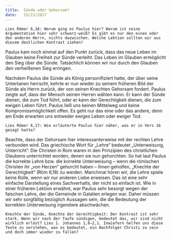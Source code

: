 ```yaml
---
title:  Sünde oder Gehorsam?
date:   15/11/2017
---
```


`Lies Römer 6,16: Worum ging es Paulus hier? Warum ist seine Argumentation hier sehr schwarz-weiß? Es gibt es nur den einen oder den anderen Herrn, nichts dazwischen. Welche Lektion sollten wir aus diesem deutlichen Kontrast ziehen?`

Paulus kam noch einmal auf den Punkt zurück, dass das neue Leben im Glauben keine Freiheit zur Sünde verleiht. Das Leben im Glauben ermöglicht den Sieg über die Sünde. Tatsächlich können wir nur durch den Glauben den verheißenen Sieg erringen.

Nachdem Paulus die Sünde als König personifiziert hatte, der über seine Untertanen herrscht, kehrte er nun wieder zu seinem früheren Bild der Sünde als Herrn zurück, der von seinen Knechten Gehorsam fordert. Paulus zeigte auf, dass der Mensch seinen Herren wählen kann. Er kann der Sünde dienen, die zum Tod führt, oder er kann der Gerechtigkeit dienen, die zum ewigen Leben führt. Paulus ließ uns keinen Mittelweg und keine Kompromissmöglichkeit offen. Es geht nur das eine oder das andere, denn am Ende erwarten uns entweder ewiges Leben oder ewiger Tod.

`Lies Römer 6,17: Wie erläuterte Paulus hier näher, was er in Vers 16 gesagt hatte?`

Beachte, dass der Gehorsam hier interessanterweise mit der rechten Lehre verbunden wird. Das griechische Wort für „Lehre“ bedeutet „Unterweisung, Unterricht“. Die Christen in Rom waren in den Prinzipien des christlichen Glaubens unterrichtet worden, denen sie nun gehorchten. So hat laut Paulus die korrekte Lehre bzw. die korrekte Unterweisung – wenn die römischen Christen ihr „von Herzen“ gehorcht haben – ihnen geholfen, „Knechte der Gerechtigkeit“ (Röm 6,18) zu werden. Manchmal hören wir, die Lehre spiele keine Rolle, wenn wir nur anderen Liebe erweisen. Das ist eine sehr einfache Darstellung eines Sachverhalts, der nicht so einfach ist. Wie in einer früheren Lektion erwähnt, war Paulus sehr besorgt wegen der falschen Lehre, der die Gemeinde in Galatien erlegen war. Daher müssen wir sehr sorgfältig bezüglich Aussagen sein, die die Bedeutung der korrekten Unterweisung irgendwie abschwächen.

`Knechte der Sünde, Knechte der Gerechtigkeit: Der Kontrast ist sehr stark. Wenn wir nach der Taufe sündigen, bedeutet das, wir sind nicht wirklich erlöst? Lies 1. Johannes 1,8–2,1. Inwiefern helfen uns diese Texte zu verstehen, was es bedeutet, ein Nachfolger Christi zu sein und doch immer wieder zu fallen?`